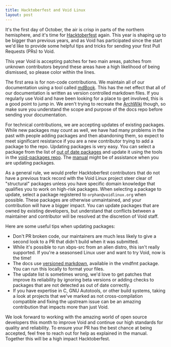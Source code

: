 ```yaml
---
title: Hacktoberfest and Void Linux
layout: post
---
```


It's the first day of October, the air is crisp in parts of the
northern hemisphere, and it's time for
[Hacktoberfest](https://hacktoberfest.digitalocean.com/) again.  This
year is shaping up to be bigger than previous years, and as Void has
participated since the start we'd like to provide some helpful tips
and tricks for sending your first Pull Requests (PRs) to Void.

This year Void is accepting patches for two main areas, patches from
unknown contributors beyond these areas have a high likelihood of
being dismissed, so please color within the lines.

The first area is for non-code contributions.  We maintain all of our
documentation using a tool called
[mdBook](https://github.com/rust-lang/mdBook).  This has the net
effect that all of our documentation is written as version controlled
markdown files.  If you regularly use Void and have been looking for a
place to get involved, this is a good point to jump in.  We aren't
trying to recreate the [ArchWiki](https://wiki.archlinux.org/) though,
so make sure you understand the scope and purpose of the docs repo
before sending your documentation.

For technical contributions, we are accepting updates of existing
packages.  While new packages may count as well, we have had many
problems in the past with people adding packages and then abandoning
them, so expect to meet significant resistance if you are a new
contributor trying to add a package to the repo.  Updating packages is
very easy.  You can select a package from the list of [out of date
packages](http://alpha.de.repo.voidlinux.org/void-updates/void-updates.txt)
and update it using the tools in the [void-packages
repo](https://github.com/void-linux/void-packages).  The
[manual](https://github.com/void-linux/void-packages/blob/master/Manual.md)
might be of assistance when you are updating packages.

As a general rule, we would prefer Hacktoberfest contributors that do
not have a previous track record with the Void Linux project steer
clear of "structural" packages unless you have specific domain
knowledge that qualifies you to work on high-risk packages.  When
selecting a package to update, select a package registered to
`orphan@voidlinux.org` when possible.  These packages are otherwise
unmaintained, and your contribution will have a bigger impact.  You
can update packages that are owned by existing developers, but
understand that conflicts between a maintainer and contributor will be
resolved at the discretion of Void staff.

Here are some useful tips when updating packages:

  * Don't PR broken code, our maintainers are much less likely to give
    a second look to a PR that didn't build when it was submitted.
  * While it's possible to run xbps-src from an alien distro, this
    isn't really supported.  If you're a seasonsed Linux user and want
    to try Void, now is the time!
  * The docs use [versioned
    markdown](https://github.com/bobertlo/vmd), available in the
    vmdfmt package.  You can run this locally to format your files.
  * The update list is sometimes wrong, we'd love to get patches that
    improve its reliability by ignoring beta versions or adding checks
    to packages that are not detected as out of date correctly.
  * If you have expertise in C, GNU Autotools, or other build systems,
    taking a look at projects that we've marked as not
    cross-compilation compatible and fixing the upstream issue can be
    an amazing contribution that impacts more than just Void.

We look forward to working with the amazing world of open source
developers this month to improve Void and continue our high standards
for quality and reliability.  To ensure your PR has the best chance at
being accepted, feel free to reach out for help as explained in the
manual.  Together this will be a high impact Hacktoberfest.
